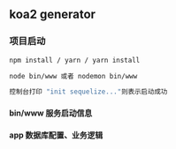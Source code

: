 ## koa2 generator

### 项目启动

```bash
npm install / yarn / yarn install
```

```bash
node bin/www 或者 nodemon bin/www

```

```bash
控制台打印 "init sequelize..."则表示启动成功

```

#### bin/www 服务启动信息

#### app 数据库配置、业务逻辑
